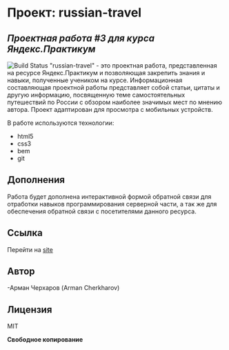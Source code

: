 # Проект: russian-travel
## _Проектная работа #3 для курса Яндекс.Практикум_

![Build Status](https://travis-ci.org/joemccann/dillinger.svg?branch=master)
"russian-travel" - это проектная работа, представленная на ресурсе Яндекс.Практикум и позволяющая закрепить знания и навыки, полученные учеником на курсе. 
Информационная составляющая проектной работы представляет собой статьи, цитаты и другую информацию, посвященную теме самостоятельных путешествий по России с обзором наиболее значимых мест по мнению автора.
Проект адаптирован для просмотра с мобильных устройств.

В работе используются технологии:
- html5
- css3
- bem
- git

## Дополнения

Работа будет дополнена интерактивной формой обратной связи для отработки навыков программирования серверной части, а так же для обеспечения обратной связи с посетителями данного ресурса.

## Ссылка
Перейти на [site]

## Автор
-Арман Черхаров (Arman Cherkharov)

## Лицензия

MIT

**Свободное копирование**

[site]: <https://students-yandex.github.io/russian-travel/index.html>